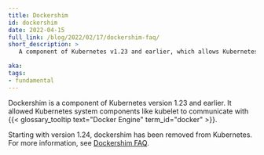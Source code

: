 ```yaml
---
title: Dockershim
id: dockershim
date: 2022-04-15
full_link: /blog/2022/02/17/dockershim-faq/
short_description: >
   A component of Kubernetes v1.23 and earlier, which allows Kubernetes system components to communicate with Docker Engine.

aka:
tags:
- fundamental
---
```

Dockershim is a component of Kubernetes version 1.23 and earlier. It allowed Kubernetes system components like kubelet to communicate with {{< glossary_tooltip text="Docker Engine" term_id="docker" >}}.

<!--more-->

Starting with version 1.24, dockershim has been removed from Kubernetes. For more information, see [Dockershim FAQ](/dockershim).
